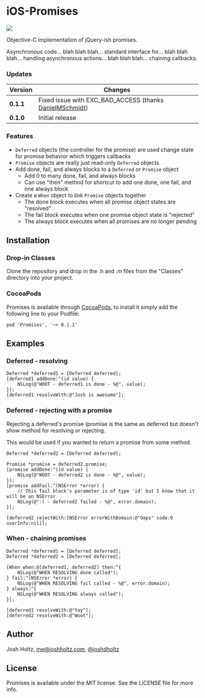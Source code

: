 # iOS-Promises

![](https://cocoapod-badges.herokuapp.com/v/Promises/badge.png)

Objective-C implementation of jQuery-ish promises.

Asynchronous code... blah blah blah... standard interface for... blah blah blah... handling asynchronous actions... blah blah blah... chaining callbacks.

### Updates

Version | Changes
--- | ---
**0.1.1** | Fixed issue with EXC_BAD_ACCESS (thanks [DanielMSchmidt](https://github.com/DanielMSchmidt))
**0.1.0** | Initial release

### Features
- `Deferred` objects (the controller for the promise) are used change state for promise behavior which triggers callbacks
- `Promise` objects are really just read-only `Deferred` objects
- Add done, fail, and always blocks to a `Deferred` or `Promise` object
    - Add 0 to many done, fail, and always blocks
    - Can use "then" method for shortcut to add one done, one fail, and one always block
- Create a `When` object to link `Promise` objects together
    - The done block executes when all promise object states are "resolved"
    - The fail block executes when one promise object state is "rejected"
    - The always block executes when all promises are no longer pending

## Installation

### Drop-in Classes
Clone the repository and drop in the .h and .m files from the "Classes" directory into your project.

### CocoaPods
Promises is available through [CocoaPods](http://cocoapods.org), to install
it simply add the following line to your Podfile:

    pod 'Promises', '~> 0.1.1'

## Examples

### Deferred - resolving

```objc
Deferred *deferred1 = [Deferred deferred];
[deferred1 addDone:^(id value) {
    NSLog(@"WOOT - deferred1 is done - %@", value);
}];
[deferred1 resolveWith:@"Josh is awesome"];

```

### Deferred - rejecting with a promise
Rejecting a deferred's promise (promise is the same as deferred but doesn't show method for resolving or rejecting.

This would be used if you wanted to return a promise from some method.

```objc
Deferred *deferred2 = [Deferred deferred];

Promise *promise = deferred2.promise;
[promise addDone:^(id value) {
    NSLog(@"WOOT - deferred2 is done - %@", value);
}];
[promise addFail:^(NSError *error) {
    // This fail block's parameter is of type 'id' but I know that it will be an NSError
    NSLog(@":( - deferred2 failed - %@", error.domain);
}];

[deferred2 rejectWith:[NSError errorWithDomain:@"Oops" code:0 userInfo:nil]];

```

### When - chaining promises

```objc
Deferred *deferred1 = [Deferred deferred];
Deferred *deferred2 = [Deferred deferred];

[When when:@[deferred1, deferred2] then:^{
    NSLog(@"WHEN RESOLVING done called");
} fail:^(NSError *error) {
    NSLog(@"WHEN RESOLVING fail called - %@", error.domain);
} always:^{
    NSLog(@"WHEN RESOLVING always called");
}];

[deferred1 resolveWith:@"Yay"];
[deferred2 resolveWith:@"Woot"];

```

## Author

Josh Holtz, me@joshholtz.com, [@joshdholtz](https://twitter.com/joshdholtz)

## License

Promises is available under the MIT license. See the LICENSE file for more info.

